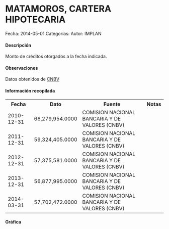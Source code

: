 MATAMOROS, CARTERA HIPOTECARIA
=====

Fecha: 2014-05-01
Categorías: 
Autor: IMPLAN

#### Descripción

Monto de créditos otorgados a la fecha indicada.

#### Observaciones

Datos obtenidos de [CNBV](http://portafoliodeinformacion.cnbv.gob.mx/bm1/Paginas/carteravivienda.aspx)

#### Información recopilada

<table class="table table-hover table-bordered">
  <tr><th>Fecha</th><th>Dato</th><th>Fuente</th><th>Notas</th></tr>
  <tr><td>2010-12-31</td><td>66,279,954.0000</td><td>COMISION NACIONAL BANCARIA Y DE VALORES (CNBV)</td><td></td></tr>
  <tr><td>2011-12-31</td><td>59,324,405.0000</td><td>COMISION NACIONAL BANCARIA Y DE VALORES (CNBV)</td><td></td></tr>
  <tr><td>2012-12-31</td><td>57,375,581.0000</td><td>COMISION NACIONAL BANCARIA Y DE VALORES (CNBV)</td><td></td></tr>
  <tr><td>2013-12-31</td><td>56,877,995.0000</td><td>COMISION NACIONAL BANCARIA Y DE VALORES (CNBV)</td><td></td></tr>
  <tr><td>2014-03-31</td><td>57,702,472.0000</td><td>COMISION NACIONAL BANCARIA Y DE VALORES (CNBV)</td><td></td></tr>
</table>

#### Gráfica

<div id="Morrisxdpmkvrm" class="grafica"></div>
  <!-- JAVASCRIPT DE LA GRAFICA EN Morrisxdpmkvrm -->
  <script>
  new Morris.Line({
    element: 'Morrisxdpmkvrm',
    data: [
      { fecha: '2010-12-31', dato: 66279954.0000 },
      { fecha: '2011-12-31', dato: 59324405.0000 },
      { fecha: '2012-12-31', dato: 57375581.0000 },
      { fecha: '2013-12-31', dato: 56877995.0000 },
      { fecha: '2014-03-31', dato: 57702472.0000 }
    ],
    xkey: 'fecha',
    ykeys: ['dato'],
    labels: ['Dato']
  });
  </script>

